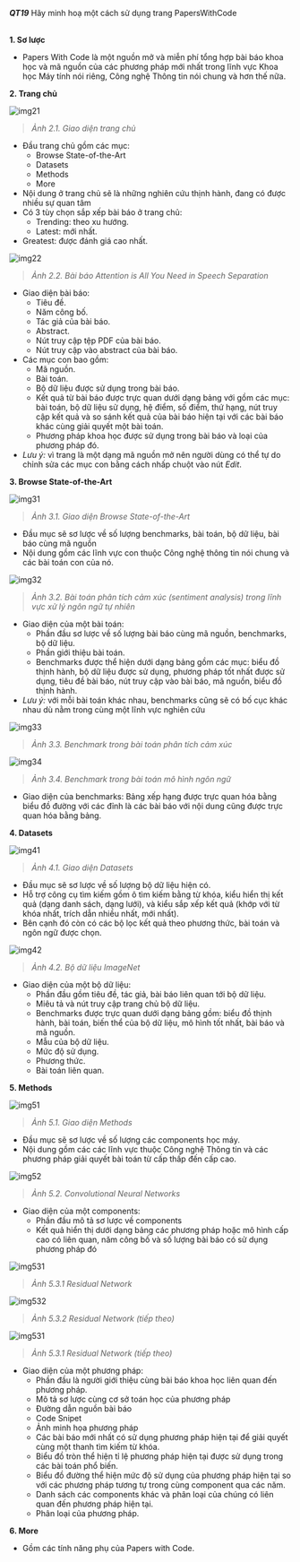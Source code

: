 ***QT19*** Hãy minh hoạ một cách sử dụng trang PapersWithCode <br/><br/>

**1. Sơ lược**

- Papers With Code là một nguồn mở và miễn phí tổng hợp bài báo khoa học và mã nguồn của các phương pháp mới nhất trong lĩnh vực Khoa học Máy tính nói riêng, Công nghệ Thông tin nói chung và hơn thế nữa.

**2. Trang chủ**

![img21](https://github.com/pham-nguyen-phuc-toan/CS519.L21.KHCL/blob/main/Week2/res/QT19/QT19_home.png)

> _Ảnh 2.1. Giao diện trang chủ_

- Đầu trang chủ gồm các mục:
  - Browse State-of-the-Art
  - Datasets
  - Methods
  - More
- Nội dung ở trang chủ sẽ là những nghiên cứu thịnh hành, đang có được nhiều sự quan tâm
- Có 3 tùy chọn sắp xếp bài báo ở trang chủ:
  - Trending: theo xu hướng.
  - Latest: mới nhất.
- Greatest: được đánh giá cao nhất.

![img22](https://github.com/pham-nguyen-phuc-toan/CS519.L21.KHCL/blob/main/Week2/res/QT19/QT19_pp.png)

> _Ảnh 2.2. Bài báo Attention is All You Need in Speech Separation_

- Giao diện bài báo:
  - Tiêu đề.
  - Năm công bố.
  - Tác giả của bài báo.
  - Abstract.
  - Nút truy cập tệp PDF của bài báo.
  - Nút truy cập vào abstract của bài báo.
- Các mục con bao gồm:
  - Mã nguồn.
  - Bài toán.
  - Bộ dữ liệu được sử dụng trong bài báo.
  - Kết quả từ bài báo được trực quan dưới dạng bảng với gồm các mục: bài toán, bộ dữ liệu sử dụng, hệ điểm, số điểm, thứ hạng, nút truy cập kết quả và so sánh kết quả của bài báo hiện tại với các bài báo khác cùng giải quyết một bài toán.
  - Phương pháp khoa học được sử dụng trong bài báo và loại của phương pháp đó.
- _Lưu ý:_ vì trang là một dạng mã nguồn mở nên người dùng có thể tự do chỉnh sửa các mục con bằng cách nhấp chuột vào nút _Edit_.

**3. Browse State-of-the-Art**

![img31](https://github.com/pham-nguyen-phuc-toan/CS519.L21.KHCL/blob/main/Week2/res/QT19/QT19_b_sota.png)

> _Ảnh 3.1. Giao diện Browse State-of-the-Art_

- Đầu mục sẽ sơ lược về số lượng benchmarks, bài toán, bộ dữ liệu, bài báo cùng mã nguồn
- Nội dung gồm các lĩnh vực con thuộc Công nghệ thông tin nói chung và các bài toán con của nó.

![img32](https://github.com/pham-nguyen-phuc-toan/CS519.L21.KHCL/blob/main/Week2/res/QT19/QT19_b_sota2.png)

> _Ảnh 3.2. Bài toán phân tích cảm xúc (sentiment analysis) trong lĩnh vực xử lý ngôn ngữ tự nhiên_

- Giao diện của một bài toán:
  - Phần đầu sơ lược về số lượng bài báo cùng mã nguồn, benchmarks, bộ dữ liệu.
  - Phần giới thiệu bài toán.
  - Benchmarks được thể hiện dưới dạng bảng gồm các mục: biểu đồ thịnh hành, bộ dữ liệu được sử dụng, phương pháp tốt nhất được sử dụng, tiêu đề bài báo, nút truy cập vào bài báo, mã nguồn, biểu đồ thịnh hành.
- _Lưu ý:_ với mỗi bài toán khác nhau, benchmarks cũng sẽ có bố cục khác nhau dù nằm trong cùng một lĩnh vực nghiên cứu

![img33](https://github.com/pham-nguyen-phuc-toan/CS519.L21.KHCL/blob/main/Week2/res/QT19/QT19_b_sota3.png)

> _Ảnh 3.3. Benchmark trong bài toán phân tích cảm xúc_

![img34](https://github.com/pham-nguyen-phuc-toan/CS519.L21.KHCL/blob/main/Week2/res/QT19/QT19_b_sota4.png)

> _Ảnh 3.4. Benchmark trong bài toán mô hình ngôn ngữ_

  - Giao diện của benchmarks: Bảng xếp hạng được trực quan hóa bằng biểu đồ đường với các đỉnh là các bài báo với nội dung cũng được trực quan hóa bằng bảng.

**4. Datasets**

![img41](https://github.com/pham-nguyen-phuc-toan/CS519.L21.KHCL/blob/main/Week2/res/QT19/QT19_d.png)

> _Ảnh 4.1. Giao diện Datasets_

- Đầu mục sẽ sơ lược về số lượng bộ dữ liệu hiện có.
- Hỗ trợ công cụ tìm kiếm gồm ô tìm kiếm bằng từ khóa, kiểu hiển thị kết quả (dạng danh sách, dạng lưới), và kiểu sắp xếp kết quả (khớp với từ khóa nhất, trích dẫn nhiều nhất, mới nhất).
- Bên cạnh đó còn có các bộ lọc kết quả theo phương thức, bài toán và ngôn ngữ được chọn.

![img42](https://github.com/pham-nguyen-phuc-toan/CS519.L21.KHCL/blob/main/Week2/res/QT19/QT19_d1.png)

> _Ảnh 4.2. Bộ dữ liệu ImageNet_

- Giao diện của một bộ dữ liệu:
  - Phần đầu gồm tiêu đề, tác giả, bài báo liên quan tới bộ dữ liệu.
  - Miêu tả và nút truy cập trang chủ bộ dữ liệu.
  - Benchmarks được trực quan dưới dạng bảng gồm: biểu đồ thịnh hành, bài toán, biến thể của bộ dữ liệu, mô hình tốt nhất, bài báo và mã nguồn.
  - Mẫu của bộ dữ liệu.
  - Mức độ sử dụng.
  - Phương thức.
  - Bài toán liên quan.

**5. Methods**

![img51](https://github.com/pham-nguyen-phuc-toan/CS519.L21.KHCL/blob/main/Week2/res/QT19/QT19_m.png)

> _Ảnh 5.1. Giao diện Methods_

- Đầu mục sẽ sơ lược về số lượng các components học máy.
- Nội dung gồm các các lĩnh vực thuộc Công nghệ Thông tin và các phương pháp giải quyết bài toán từ cấp thấp đến cấp cao.

![img52](https://github.com/pham-nguyen-phuc-toan/CS519.L21.KHCL/blob/main/Week2/res/QT19/QT19_m1.png)

> _Ảnh 5.2. Convolutional Neural Networks_

- Giao diện của một components:
  - Phần đầu mô tả sơ lược về components
  - Kết quả hiển thị dưới dạng bảng các phương pháp hoặc mô hình cấp cao có liên quan, năm công bố và số lượng bài báo có sử dụng phương pháp đó

![img531](https://github.com/pham-nguyen-phuc-toan/CS519.L21.KHCL/blob/main/Week2/res/QT19/QT19_m2.png)

> _Ảnh 5.3.1 Residual Network_

![img532](https://github.com/pham-nguyen-phuc-toan/CS519.L21.KHCL/blob/main/Week2/res/QT19/QT19_m3.png)

> _Ảnh 5.3.2 Residual Network (tiếp theo)_

![img531](https://github.com/pham-nguyen-phuc-toan/CS519.L21.KHCL/blob/main/Week2/res/QT19/QT19_m4.png)

> _Ảnh 5.3.1 Residual Network (tiếp theo)_

- Giao diện của một phương pháp:
  - Phần đầu là người giới thiệu cùng bài báo khoa học liên quan đến phương pháp.
  - Mô tả sơ lược cùng cơ sở toán học của phương pháp
  - Đường dẫn nguồn bài báo
  - Code Snipet
  - Ảnh minh họa phương pháp
  - Các bài báo mới nhất có sử dụng phương pháp hiện tại để giải quyết cùng một thanh tìm kiếm từ khóa.
  - Biểu đồ tròn thể hiện tỉ lệ phương pháp hiện tại được sử dụng trong các bài toán phổ biến.
  - Biểu đồ đường thể hiện mức độ sử dụng của phương pháp hiện tại so với các phương pháp tương tự trong cùng component qua các năm.
  - Danh sách các components khác và phân loại của chúng có liên quan đến phương pháp hiện tại.
  - Phân loại của phương pháp.

**6. More**

- Gồm các tính năng phụ của Papers with Code.
